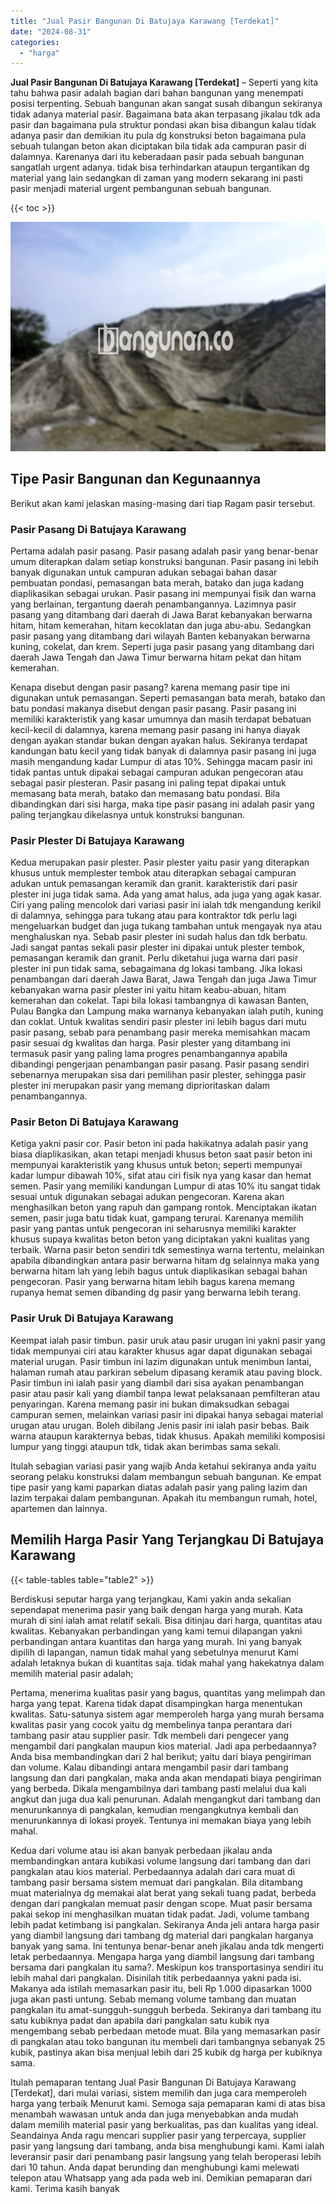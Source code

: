 ```yaml
---
title: "Jual Pasir Bangunan Di Batujaya Karawang [Terdekat]"
date: "2024-08-31"
categories: 
  - "harga"
---
```


**Jual Pasir Bangunan Di Batujaya Karawang \[Terdekat\]** – Seperti yang kita tahu bahwa pasir adalah bagian dari bahan bangunan yang menempati posisi terpenting. Sebuah bangunan akan sangat susah dibangun sekiranya tidak adanya material pasir. Bagaimana bata akan terpasang jikalau tdk ada pasir dan bagaimana pula struktur pondasi akan bisa dibangun kalau tidak adanya pasir dan demikian itu pula dg konstruksi beton bagaimana pula sebuah tulangan beton akan diciptakan bila tidak ada campuran pasir di dalamnya. Karenanya dari itu keberadaan pasir pada sebuah bangunan sangatlah urgent adanya. tidak bisa terhindarkan ataupun tergantikan dg material yang lain sedangkan di zaman yang modern sekarang ini pasti pasir menjadi material urgent pembangunan sebuah bangunan.

{{< toc >}}

![Jual Pasir Bangunan Di Batujaya Karawang [Terdekat]](/images/jual-pasir-bangunan-14.png)

## Tipe Pasir Bangunan dan Kegunaannya

Berikut akan kami jelaskan masing-masing dari tiap Ragam pasir tersebut.

### Pasir Pasang Di Batujaya Karawang

Pertama adalah pasir pasang. Pasir pasang adalah pasir yang benar-benar umum diterapkan dalam setiap konstruksi bangunan. Pasir pasang ini lebih banyak digunakan untuk campuran adukan sebagai bahan dasar pembuatan pondasi, pemasangan bata merah, batako dan juga kadang diaplikasikan sebagai urukan. Pasir pasang ini mempunyai fisik dan warna yang berlainan, tergantung daerah penambangannya. Lazimnya pasir pasang yang ditambang dari daerah di Jawa Barat kebanyakan berwarna hitam, hitam kemerahan, hitam kecoklatan dan juga abu-abu. Sedangkan pasir pasang yang ditambang dari wilayah Banten kebanyakan berwarna kuning, cokelat, dan krem. Seperti juga pasir pasang yang ditambang dari daerah Jawa Tengah dan Jawa Timur berwarna hitam pekat dan hitam kemerahan.

Kenapa disebut dengan pasir pasang? karena memang pasir tipe ini digunakan untuk pemasangan. Seperti pemasangan bata merah, batako dan batu pondasi makanya disebut dengan pasir pasang. Pasir pasang ini memiliki karakteristik yang kasar umumnya dan masih terdapat bebatuan kecil-kecil di dalamnya, karena memang pasir pasang ini hanya diayak dengan ayakan standar bukan dengan ayakan halus. Sekiranya terdapat kandungan batu kecil yang tidak banyak di dalamnya pasir pasang ini juga masih mengandung kadar Lumpur di atas 10%. Sehingga macam pasir ini tidak pantas untuk dipakai sebagai campuran adukan pengecoran atau sebagai pasir plesteran. Pasir pasang ini paling tepat dipakai untuk memasang bata merah, batako dan memasang batu pondasi. Bila dibandingkan dari sisi harga, maka tipe pasir pasang ini adalah pasir yang paling terjangkau dikelasnya untuk konstruksi bangunan.

### Pasir Plester Di Batujaya Karawang

Kedua merupakan pasir plester. Pasir plester yaitu pasir yang diterapkan khusus untuk memplester tembok atau diterapkan sebagai campuran adukan untuk pemasangan keramik dan granit. karakteristik dari pasir plester ini juga tidak sama. Ada yang amat halus, ada juga yang agak kasar. Ciri yang paling mencolok dari variasi pasir ini ialah tdk mengandung kerikil di dalamnya, sehingga para tukang atau para kontraktor tdk perlu lagi mengeluarkan budget dan juga tukang tambahan untuk mengayak nya atau menghaluskan nya. Sebab pasir plester ini sudah halus dan tdk berbatu. Jadi sangat pantas sekali pasir plester ini dipakai untuk plester tembok, pemasangan keramik dan granit. Perlu diketahui juga warna dari pasir plester ini pun tidak sama, sebagaimana dg lokasi tambang. Jika lokasi penambangan dari daerah Jawa Barat, Jawa Tengah dan juga Jawa Timur kebanyakan warna pasir plester ini yaitu hitam keabu-abuan, hitam kemerahan dan cokelat. Tapi bila lokasi tambangnya di kawasan Banten, Pulau Bangka dan Lampung maka warnanya kebanyakan ialah putih, kuning dan coklat. Untuk kwalitas sendiri pasir plester ini lebih bagus dari mutu pasir pasang, sebab para penambang pasir mereka memisahkan macam pasir sesuai dg kwalitas dan harga. Pasir plester yang ditambang ini termasuk pasir yang paling lama progres penambangannya apabila dibandingi pengerjaan penambangan pasir pasang. Pasir pasang sendiri sebenarnya merupakan sisa dari pemilihan pasir plester, sehingga pasir plester ini merupakan pasir yang memang diprioritaskan dalam penambangannya.

### Pasir Beton Di Batujaya Karawang

Ketiga yakni pasir cor. Pasir beton ini pada hakikatnya adalah pasir yang biasa diaplikasikan, akan tetapi menjadi khusus beton saat pasir beton ini mempunyai karakteristik yang khusus untuk beton; seperti mempunyai kadar lumpur dibawah 10%, sifat atau ciri fisik nya yang kasar dan hemat semen. Pasir yang memiliki kandungan Lumpur di atas 10% itu sangat tidak sesuai untuk digunakan sebagai adukan pengecoran. Karena akan menghasilkan beton yang rapuh dan gampang rontok. Menciptakan ikatan semen, pasir juga batu tidak kuat, gampang terurai. Karenanya memilih pasir yang pantas untuk pengecoran ini seharusnya memiliki karakter khusus supaya kwalitas beton beton yang diciptakan yakni kualitas yang terbaik. Warna pasir beton sendiri tdk semestinya warna tertentu, melainkan apabila dibandingkan antara pasir berwarna hitam dg selainnya maka yang berwarna hitam lah yang lebih bagus untuk diaplikasikan sebagai bahan pengecoran. Pasir yang berwarna hitam lebih bagus karena memang rupanya hemat semen dibanding dg pasir yang berwarna lebih terang.

### Pasir Uruk Di Batujaya Karawang

Keempat ialah pasir timbun. pasir uruk atau pasir urugan ini yakni pasir yang tidak mempunyai ciri atau karakter khusus agar dapat digunakan sebagai material urugan. Pasir timbun ini lazim digunakan untuk menimbun lantai, halaman rumah atau parkiran sebelum dipasang keramik atau paving block. Pasir timbun ini ialah pasir yang diambil dari sisa ayakan penambangan pasir atau pasir kali yang diambil tanpa lewat pelaksanaan pemfilteran atau penyaringan. Karena memang pasir ini bukan dimaksudkan sebagai campuran semen, melainkan variasi pasir ini dipakai hanya sebagai material urugan atau urugan. Boleh dibilang Jenis pasir ini ialah pasir bebas. Baik warna ataupun karakternya bebas, tidak khusus. Apakah memiliki komposisi lumpur yang tinggi ataupun tdk, tidak akan berimbas sama sekali.

Itulah sebagian variasi pasir yang wajib Anda ketahui sekiranya anda yaitu seorang pelaku konstruksi dalam membangun sebuah bangunan. Ke empat tipe pasir yang kami paparkan diatas adalah pasir yang paling lazim dan lazim terpakai dalam pembangunan. Apakah itu membangun rumah, hotel, apartemen dan lainnya.

## Memilih Harga Pasir Yang Terjangkau Di Batujaya Karawang

{{< table-tables table="table2" >}}

Berdiskusi seputar harga yang terjangkau, Kami yakin anda sekalian sependapat menerima pasir yang baik dengan harga yang murah. Kata murah di sini ialah amat relatif sekali. Bisa ditinjau dari harga, quantitas atau kwalitas. Kebanyakan perbandingan yang kami temui dilapangan yakni perbandingan antara kuantitas dan harga yang murah. Ini yang banyak dipilih di lapangan, namun tidak mahal yang sebetulnya menurut Kami adalah letaknya bukan di kuantitas saja. tidak mahal yang hakekatnya dalam memilih material pasir adalah;

Pertama, menerima kualitas pasir yang bagus, quantitas yang melimpah dan harga yang tepat. Karena tidak dapat disampingkan harga menentukan kwalitas. Satu-satunya sistem agar memperoleh harga yang murah bersama kwalitas pasir yang cocok yaitu dg membelinya tanpa perantara dari tambang pasir atau supplier pasir. Tdk membeli dari pengecer yang mengambil dari pangkalan maupun kios material. Jadi apa perbedaannya? Anda bisa membandingkan dari 2 hal berikut; yaitu dari biaya pengiriman dan volume. Kalau dibandingi antara mengambil pasir dari tambang langsung dan dari pangkalan, maka anda akan mendapati biaya pengiriman yang berbeda. Dikala mengambilnya dari tambang pasti melalui dua kali angkut dan juga dua kali penurunan. Adalah mengangkut dari tambang dan menurunkannya di pangkalan, kemudian mengangkutnya kembali dan menurunkannya di lokasi proyek. Tentunya ini memakan biaya yang lebih mahal.

Kedua dari volume atau isi akan banyak perbedaan jikalau anda membandingkan antara kubikasi volume langsung dari tambang dan dari pangkalan atau kios material. Perbedaannya adalah dari cara muat di tambang pasir bersama sistem memuat dari pangkalan. Bila ditambang muat materialnya dg memakai alat berat yang sekali tuang padat, berbeda dengan dari pangkalan memuat pasir dengan scope. Muat pasir bersama pakai sekop ini menghasilkan muatan tidak padat. Jadi, volume tambang lebih padat ketimbang isi pangkalan. Sekiranya Anda jeli antara harga pasir yang diambil langsung dari tambang dg material dari pangkalan harganya banyak yang sama. Ini tentunya benar-benar aneh jikalau anda tdk mengerti letak perbedaannya. Mengapa harga yang diambil langsung dari tambang bersama dari pangkalan itu sama?. Meskipun kos transportasinya sendiri itu lebih mahal dari pangkalan. Disinilah titik perbedaannya yakni pada isi. Makanya ada istilah memasarkan pasir itu, beli Rp 1.000 dipasarkan 1000 juga akan pasti untung. Sebab memang volume tambang dan muatan pangkalan itu amat-sungguh-sungguh berbeda. Sekiranya dari tambang itu satu kubiknya padat dan apabila dari pangkalan satu kubik nya mengembang sebab perbedaan metode muat. Bila yang memasarkan pasir di pangkalan atau toko bangunan itu membeli dari tambangnya sebanyak 25 kubik, pastinya akan bisa menjual lebih dari 25 kubik dg harga per kubiknya sama.

Itulah pemaparan tentang Jual Pasir Bangunan Di Batujaya Karawang \[Terdekat\], dari mulai variasi, sistem memilih dan juga cara memperoleh harga yang terbaik Menurut kami. Semoga saja pemaparan kami di atas bisa menambah wawasan untuk anda dan juga menyebabkan anda mudah dalam memilih material pasir yang berkualitas, pas dan kualitas yang ideal. Seandainya Anda ragu mencari supplier pasir yang terpercaya, supplier pasir yang langsung dari tambang, anda bisa menghubungi kami. Kami ialah leveransir pasir dari penambang pasir langsung yang telah beroperasi lebih dari 10 tahun. Anda dapat berunding dan menghubungi kami melewati telepon atau Whatsapp yang ada pada web ini. Demikian pemaparan dari kami. Terima kasih banyak
